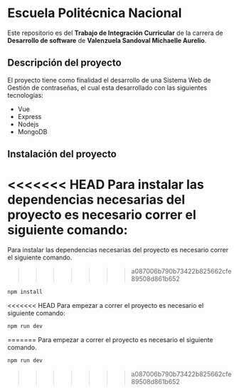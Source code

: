 # Escuela Politécnica Nacional

Este repositorio es del  **Trabajo de Integración Curricular** de la carrera de **Desarrollo de software** de **Valenzuela Sandoval Michaelle Aurelio**.

## Descripción del proyecto

El proyecto tiene como finalidad el desarrollo de una Sistema Web de Gestión de contraseñas, el cual esta desarrollado con las siguientes tecnologías:
-  Vue
- Express
- Nodejs
- MongoDB

## Instalación del proyecto

<<<<<<< HEAD
Para instalar las dependencias necesarias del proyecto es necesario correr el siguiente comando:
=======
Para instalar las dependencias necesarias del proyecto es necesario correr el siguiente comando.
>>>>>>> a087006b790b73422b825662cfe89508d861b652

```bash
npm install
```

<<<<<<< HEAD
Para empezar a correr el proyecto es necesario el siguiente comando:

```bash
npm run dev
```
=======
Para empezar a correr el proyecto es necesario el siguiente comando.

```bash
npm run dev
```
>>>>>>> a087006b790b73422b825662cfe89508d861b652
